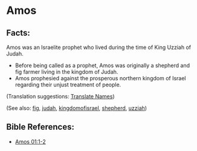# Amos #

## Facts: ##

Amos was an Israelite prophet who lived during the time of King Uzziah of Judah.

* Before being called as a prophet, Amos was originally a shepherd and fig farmer living in the kingdom of Judah.
* Amos prophesied against the prosperous northern kingdom of Israel regarding their unjust treatment of people.

(Translation suggestions: [Translate Names](https://git.door43.org/Door43/en-ta-translate-vol1/src/master/content/translate_names.md))

(See also: [fig](../other/fig.md), [judah](../other/judah.md), [kingdomofisrael](../other/kingdomofisrael.md), [shepherd](../other/shepherd.md), [uzziah](../other/uzziah.md))

## Bible References: ##

* [Amos 01:1-2](https://door43.org/en/bible/notes/amo/01/01)

